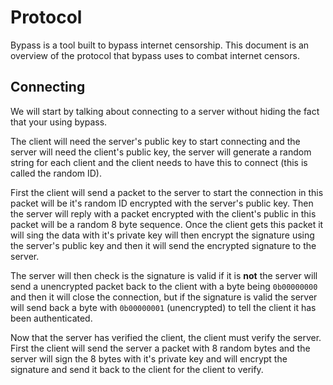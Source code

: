 # Protocol

Bypass is a tool built to bypass internet censorship. This document is an overview of the protocol that bypass uses to combat internet censors.

## Connecting

We will start by talking about connecting to a server without hiding the fact that your using bypass.

The client will need the server's public key to start connecting and the server will need the client's
public key, the server will generate a random string for each client and the client needs to have this to connect (this is called the random ID).

First the client will send a packet to the server to start the connection in this packet will be it's random ID encrypted with the server's public key.
Then the server will reply with a packet encrypted with the client's public in this packet will be a
random 8 byte sequence. Once the client gets this packet it will sing the data with it's private key will then encrypt the signature using the server's public key and then it will send the encrypted signature to the server.

The server will then check is the signature is valid if it is **not** the server will send a unencrypted packet back to the client with a byte being `0b00000000` and then it will close the connection, but if the
signature is valid the server will send back a byte with `0b00000001` (unencrypted) to tell the client it has been authenticated.

Now that the server has verified the client, the client must verify the server. First the client will send
the server a packet with 8 random bytes and the server will sign the 8 bytes with it's private key and
will encrypt the signature and send it back to the client for the client to verify.
